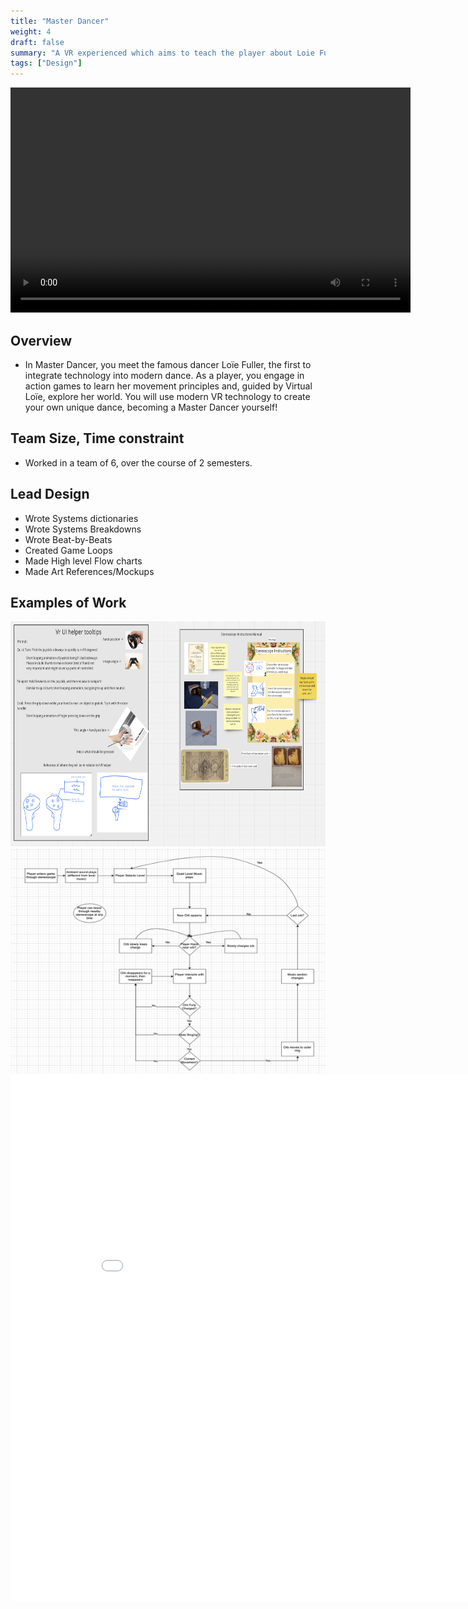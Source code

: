 ```yaml
---
title: "Master Dancer"
weight: 4
draft: false
summary: "A VR experienced which aims to teach the player about Loie Fuller, and to become a Master Dancer"
tags: ["Design"]
---
```


<video width="640" height="360" controls="">
  <source src="MD demo.mp4" type="video/mp4" />
  Your browser does not support the video tag.
</video>

## Overview
- In Master Dancer, you meet the famous dancer Loïe Fuller, the first to integrate technology into modern dance. As a player, you engage in action games to learn her movement principles and, guided by Virtual Loïe, explore her world. You will use modern VR technology to create your own unique dance, becoming a Master Dancer yourself!

## Team Size, Time constraint
- Worked in a team of 6, over the course of 2 semesters.

## Lead Design
- Wrote Systems dictionaries
- Wrote Systems Breakdowns
- Wrote Beat-by-Beats
- Created Game Loops
- Made High level Flow charts
- Made Art References/Mockups

## Examples of Work

<picture>
  <img src="Tutorial Miro.png" width="640" height="360">
</picture>

<picture>
  <img src="Music Game Game Loop.png"width="640" height="360">
</picture>

<embed src="resume.pdf" type="application/pdf" width="892" height="842"/>
